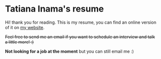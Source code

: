 # Tatiana Inama's resume
Hi! thank you for reading. This is my resume, you can find an online version of it on [my website](https://tatiana.inama.dev).

~~Feel free to send me an email if you want to schedule an interview and talk a little more! :)~~

**Not looking for a job at the moment** but you can still email me :)